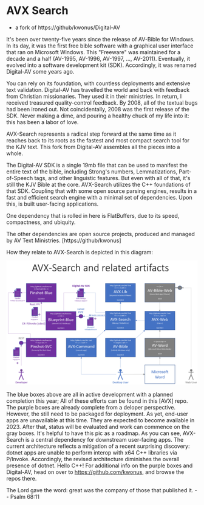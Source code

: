 # AVX Search

- a fork of https://github/kwonus/Digital-AV

It's been over twenty-five years since the release of AV-Bible for Windows. In its day, it was the first free bible software with a graphical user interface that ran on Microsoft Windows. This "Freeware" was maintained for a decade and a half (AV-1995, AV-1996, AV-1997, ..., AV-2011). Eventually, it evolved into a software development kit (SDK). Accordingly, it was renamed Digital-AV some years ago.

You can rely on its foundation, with countless deployments and extensive text validation. Digital-AV has travelled the world and back with feedback from Christian missionaries. They used it in their ministries. In return, I received treasured quality-control feedback. By 2008, all of the textual bugs had been ironed out. Not coincidentally, 2008 was the first release of the SDK. Never making a dime, and pouring a healthy chuck of my life into it: this has been a labor of love.

AVX-Search represents a radical step forward at the same time as it reaches back to its roots as the fastest and most compact search tool for the KJV text. This fork from Digital-AV assembles all the pieces into a whole.

The Digital-AV SDK is a single 19mb file that can be used to manifest the entire text of the bible, including Strong's numbers, Lemmatizations, Part-of-Speech tags, and other linguistic features. But even with all of that, it's still the KJV Bible at the core. AVX-Search utilizes the C++ foundations of that SDK. Coupling that with some open source parsing engines, results in a fast and efficient search engine with a minimal set of dependencies. Upon this, is built user-facing applications.

One dependency that is rolled in here is FlatBuffers, due to its speed, compactness, and ubiquity.

The other dependencies are open source projects, produced and managed by AV Text Ministries. [https://github/kwonus]

How they relate to AVX-Search is depicted in this diagram:

![](AVXSearch/AVXSearch-context.png)

The blue boxes above are all in active development with a planned completion this year; All of these efforts can be found in this [AVX] repo. The purple boxes are already complete from a deloper perspective. However, the still need to be packaged for deployment.  As yet, end-user apps are unavailable at this time. They are expected to become available in 2023. After that, status will be evaluated and work can commence on the gray boxes.  It's helpful to have this pic as a roadmap. As you can see, AVX-Search is a central dependency for downstream user-facing apps. The current architecture reflects a mitigation of a recent surprising discovery: dotnet apps are unable to perform interop with x64 C++ libraries via P/Invoke. Accordingly, the revised architecture diminishes the overall presence of dotnet. Hello C++! For additional info on the purple boxes and Digital-AV, head on over to  https://github.com/kwonus, and browse the repos there.

The Lord gave the word: great was the company of those that published it. -- Psalm 68:11
